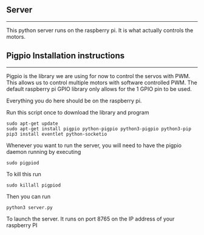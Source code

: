 ## Server
____

This python server runs on the raspberry pi. It is what actually controls the motors.

## Pigpio Installation instructions
____

Pigpio is the library we are using for now to control the servos with PWM. This allows us to control multiple motors with software controlled PWM. The default raspberry pi GPIO library only allows for the 1 GPIO pin to be used.

Everything you do here should be on the raspberry pi.

Run this script once to download the library and program
    
    sudo apt-get update    
    sudo apt-get install pigpio python-pigpio python3-pigpio python3-pip
    pip3 install eventlet python-socketio

Whenever you want to run the server, you will need to have the pigpio daemon running
by executing

    sudo pigpiod

To kill this run 
    
    sudo killall pigpiod

Then you can run

    python3 server.py

To launch the server. It runs on port 8765 on the IP address of your raspberry PI
